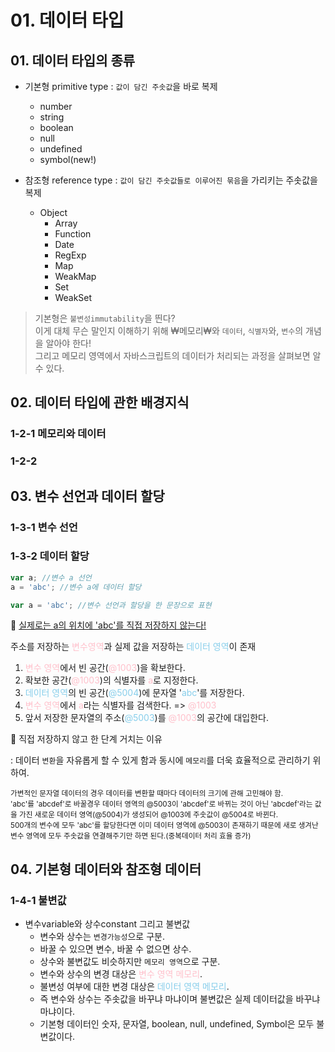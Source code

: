 # 01. 데이터 타입

## 01. 데이터 타입의 종류

- 기본형 primitive type : `값이 담긴 주솟값`을 바로 복제
    - number
    - string
    - boolean
    - null
    - undefined
    - symbol(new!)


- 참조형 reference type : `값이 담긴 주솟값들로 이루어진 묶음`을 가리키는 주솟값을 복제
    - Object
        - Array
        - Function
        - Date
        - RegExp
        - Map
        - WeakMap
        - Set
        - WeakSet

> 기본형은 `불변성immutability`을 띈다?<br>
이게 대체 무슨 말인지 이해하기 위해 ₩메모리₩와 `데이터`, `식별자`와, `변수`의 개념을 알아야 한다!<br>
그리고 메모리 영역에서 자바스크립트의 데이터가 처리되는 과정을 살펴보면 알 수 있다.

## 02. 데이터 타입에 관한 배경지식 

### 1-2-1 메모리와 데이터
### 1-2-2

## 03. 변수 선언과 데이터 할당

### 1-3-1 변수 선언
### 1-3-2 데이터 할당

```javascript
var a; //변수 a 선언
a = 'abc'; //변수 a에 데이터 할당

var a = 'abc'; //변수 선언과 할당을 한 문장으로 표현
```

📌 <ins>실제로는 a의 위치에 'abc'를 직접 저장하지 않는다!</ins>

주소를 저장하는 <font color="pink">변수영역</font>과 실제 값을 저장하는 <font color="skyblue">데이터 영역</font>이 존재

1. <font color="pink">변수 영역</font>에서 빈 공간(<font color="pink">@1003</font>)을 확보한다.
2. 확보한 공간(<font color="pink">@1003</font>)의 식별자를 <font color="pink">a</font>로 지정한다.
3. <font color="skyblue">데이터 영역</font>의 빈 공간(<font color="skyblue">@5004</font>)에 문자열 '<font color="skyblue">abc</font>'를 저장한다.
4. <font color="pink">변수 영역</font>에서 <font color="pink">a</font>라는 식별자를 검색한다. => <font color="pink">@1003</font>
5. 앞서 저장한 문자열의 주소(<font color="skyblue">@5003</font>)를 <font color="pink">@1003</font>의 공간에 대입한다.

🧐 직접 저장하지 않고 한 단계 거치는 이유

: 데이터 `변환`을 자유롭게 할 수 있게 함과 동시에 `메모리`를 더욱 효율적으로 관리하기 위하여.

<small>
가변적인 문자열 데이터의 경우 데이터를 변환할 때마다 데이터의 크기에 관해 고민해야 함.<br>
'abc'를 'abcdef'로 바꿀경우 데이터 영역의 @5003이 'abcdef'로 바뀌는 것이 아닌 
'abcdef'라는 값을 가진 새로운 데이터 영역(@5004)가 생성되어 @1003에 주솟값이 @5004로 바뀐다.<br>
500개의 변수에 모두 'abc'를 할당한다면 이미 데이터 영역에 @5003이 존재하기 때문에
새로 생겨난 변수 영역에 모두 주솟값을 연결해주기만 하면 된다.(중복데이터 처리 효율 증가)
</small>

## 04. 기본형 데이터와 참조형 데이터

### 1-4-1 불변값

- 변수variable와 상수constant 그리고 불변값
  - 변수와 상수는 `변경가능성`으로 구분.
  - 바꿀 수 있으면 변수, 바꿀 수 없으면 상수.
  - 상수와 불변값도 비슷하지만 `메모리 영역`으로 구분.
  - 변수와 상수의 변경 대상은 <font color="pink">변수 영역 메모리</font>.
  - 불변성 여부에 대한 변경 대상은 <font color="skyblue">데이터 영역 메모리</font>.
  - 즉 변수와 상수는 주솟값을 바꾸냐 마냐이며 불변값은 실제 데이터값을 바꾸냐 마냐이다.
  - 기본형 데이터인 숫자, 문자열, boolean, null, undefined, Symbol은 모두 불변값이다.


